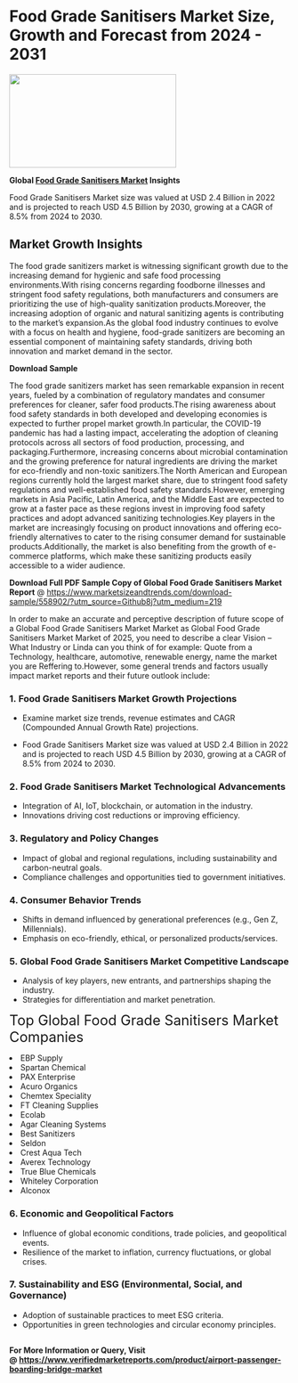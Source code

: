 <H1>Food Grade Sanitisers Market Size, Growth and Forecast from 2024 - 2031</H1><img class="aligncenter size-medium wp-image-584254" src="https://thirdeyenews.in/wp-content/uploads/2024/09/Global-Market-Research-300x168.jpeg" alt="" width="300" height="168" /><p><strong>Global&nbsp;<a href="https://www.marketsizeandtrends.com/download-sample/558902/?utm_source=Github8j?utm_medium=219">Food Grade Sanitisers Market</a> Insights</strong></p><p>Food Grade Sanitisers Market size was valued at USD 2.4 Billion in 2022 and is projected to reach USD 4.5 Billion by 2030, growing at a CAGR of 8.5% from 2024 to 2030.</p><p><h2>Market Growth Insights</h2> <p>The food grade sanitizers market is witnessing significant growth due to the increasing demand for hygienic and safe food processing environments.With rising concerns regarding foodborne illnesses and stringent food safety regulations, both manufacturers and consumers are prioritizing the use of high-quality sanitization products.Moreover, the increasing adoption of organic and natural sanitizing agents is contributing to the market’s expansion.As the global food industry continues to evolve with a focus on health and hygiene, food-grade sanitizers are becoming an essential component of maintaining safety standards, driving both innovation and market demand in the sector.</p> <p><strong>Download Sample</strong></p> <p>The food grade sanitizers market has seen remarkable expansion in recent years, fueled by a combination of regulatory mandates and consumer preferences for cleaner, safer food products.The rising awareness about food safety standards in both developed and developing economies is expected to further propel market growth.In particular, the COVID-19 pandemic has had a lasting impact, accelerating the adoption of cleaning protocols across all sectors of food production, processing, and packaging.Furthermore, increasing concerns about microbial contamination and the growing preference for natural ingredients are driving the market for eco-friendly and non-toxic sanitizers.The North American and European regions currently hold the largest market share, due to stringent food safety regulations and well-established food safety standards.However, emerging markets in Asia Pacific, Latin America, and the Middle East are expected to grow at a faster pace as these regions invest in improving food safety practices and adopt advanced sanitizing technologies.Key players in the market are increasingly focusing on product innovations and offering eco-friendly alternatives to cater to the rising consumer demand for sustainable products.Additionally, the market is also benefiting from the growth of e-commerce platforms, which make these sanitizing products easily accessible to a wider audience.</p> <p><span class=""><strong>Download Full PDF Sample Copy of Global Food Grade Sanitisers Market Report</strong> @ <a href="https://www.marketsizeandtrends.com/download-sample/558902/?utm_source=Github8j?utm_medium=219" target="_blank">https://www.marketsizeandtrends.com/download-sample/558902/?utm_source=Github8j?utm_medium=219</a></span></p><p>In order to make an accurate and perceptive description of future scope of a Global&nbsp;Food Grade Sanitisers Market Market as Global&nbsp;Food Grade Sanitisers Market Market of 2025, you need to describe a clear Vision &ndash; What Industry or Linda can you think of for example: Quote from a Technology, healthcare, automotive, renewable energy, name the market you are Reffering to.However, some general trends and factors usually impact market reports and their future outlook include:</p><h3>1.&nbsp;<strong>Food Grade Sanitisers Market Growth Projections</strong></h3><ul><li>Examine market size trends, revenue estimates and CAGR (Compounded Annual Growth Rate) projections.</li><li><p>Food Grade Sanitisers Market size was valued at USD 2.4 Billion in 2022 and is projected to reach USD 4.5 Billion by 2030, growing at a CAGR of 8.5% from 2024 to 2030.</p></li></ul><h3>2.&nbsp;<strong>Food Grade Sanitisers Market Technological Advancements</strong></h3><ul><li>Integration of AI, IoT, blockchain, or automation in the industry.</li><li>Innovations driving cost reductions or improving efficiency.</li></ul><h3>3.&nbsp;<strong>Regulatory and Policy Changes</strong></h3><ul><li>Impact of global and regional regulations, including sustainability and carbon-neutral goals.</li><li>Compliance challenges and opportunities tied to government initiatives.</li></ul><h3>4.&nbsp;<strong>Consumer Behavior Trends</strong></h3><ul><li>Shifts in demand influenced by generational preferences (e.g., Gen Z, Millennials).</li><li>Emphasis on eco-friendly, ethical, or personalized products/services.</li></ul><h3>5.&nbsp;<strong>Global Food Grade Sanitisers Market Competitive Landscape</strong></h3><ul><li>Analysis of key players, new entrants, and partnerships shaping the industry.</li><li>Strategies for differentiation and market penetration.</li></ul><p data-pm-slice="1 1 []"><span style="color: inherit; font-family: inherit; font-size: 25px;">Top Global Food Grade Sanitisers Market Companies</span></p><div class="" data-test-id=""><p><li>EBP Supply</li><li> Spartan Chemical</li><li> PAX Enterprise</li><li> Acuro Organics</li><li> Chemtex Speciality</li><li> FT Cleaning Supplies</li><li> Ecolab</li><li> Agar Cleaning Systems</li><li> Best Sanitizers</li><li> Seldon</li><li> Crest Aqua Tech</li><li> Averex Technology</li><li> True Blue Chemicals</li><li> Whiteley Corporation</li><li> Alconox</li></p></div><h3>6.&nbsp;<strong>Economic and Geopolitical Factors</strong></h3><ul><li>Influence of global economic conditions, trade policies, and geopolitical events.</li><li>Resilience of the market to inflation, currency fluctuations, or global crises.</li></ul><h3>7.&nbsp;<strong>Sustainability and ESG (Environmental, Social, and Governance)</strong></h3><ul><li>Adoption of sustainable practices to meet ESG criteria.</li><li>Opportunities in green technologies and circular economy principles.</li></ul><h2><strong style="font-size: 14px;">For More Information or Query, Visit @&nbsp;</strong><a style="background-color: #ffffff; font-size: 14px;" href="https://www.marketsizeandtrends.com/report/food-grade-sanitisers-market/" target="_blank">https://www.verifiedmarketreports.com/product/airport-passenger-boarding-bridge-market</a></h2>